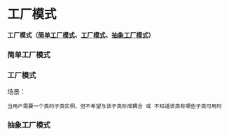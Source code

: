 # 工厂模式

**工厂模式（[简单工厂模式](简单工厂模式)、[工厂模式](工厂模式)、[抽象工厂模式](抽象工厂模式)）**

### 简单工厂模式


### 工厂模式

场景：
    
    当用户需要一个类的子类实例，但不希望与该子类形成耦合 或 不知道该类有哪些子类可用时
    



### 抽象工厂模式
